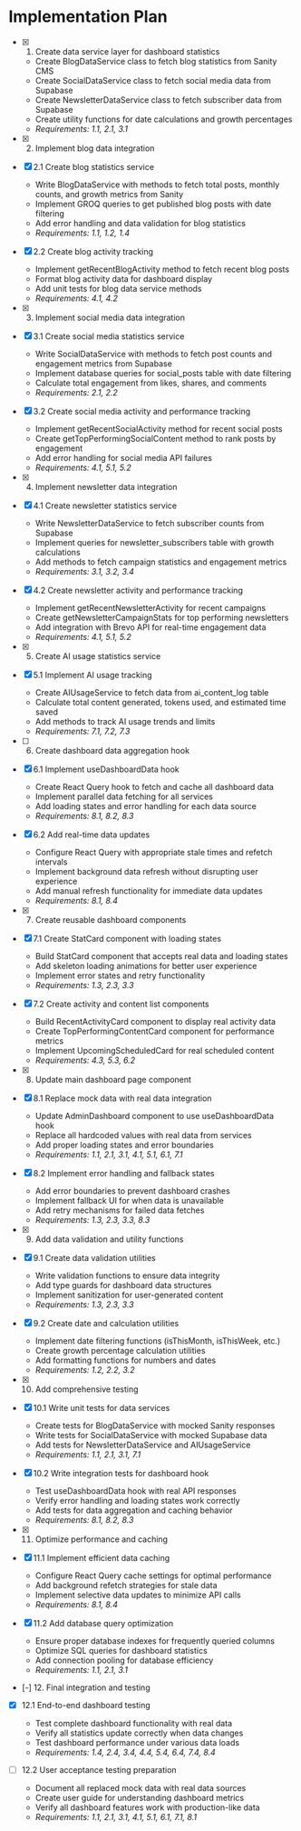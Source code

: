 # Implementation Plan

- [x] 1. Create data service layer for dashboard statistics
  - Create BlogDataService class to fetch blog statistics from Sanity CMS
  - Create SocialDataService class to fetch social media data from Supabase
  - Create NewsletterDataService class to fetch subscriber data from Supabase
  - Create utility functions for date calculations and growth percentages
  - _Requirements: 1.1, 2.1, 3.1_

- [x] 2. Implement blog data integration
- [x] 2.1 Create blog statistics service
  - Write BlogDataService with methods to fetch total posts, monthly counts, and growth metrics from Sanity
  - Implement GROQ queries to get published blog posts with date filtering
  - Add error handling and data validation for blog statistics
  - _Requirements: 1.1, 1.2, 1.4_

- [x] 2.2 Create blog activity tracking
  - Implement getRecentBlogActivity method to fetch recent blog posts
  - Format blog activity data for dashboard display
  - Add unit tests for blog data service methods
  - _Requirements: 4.1, 4.2_

- [x] 3. Implement social media data integration
- [x] 3.1 Create social media statistics service
  - Write SocialDataService with methods to fetch post counts and engagement metrics from Supabase
  - Implement database queries for social_posts table with date filtering
  - Calculate total engagement from likes, shares, and comments
  - _Requirements: 2.1, 2.2_

- [x] 3.2 Create social media activity and performance tracking
  - Implement getRecentSocialActivity method for recent social posts
  - Create getTopPerformingSocialContent method to rank posts by engagement
  - Add error handling for social media API failures
  - _Requirements: 4.1, 5.1, 5.2_

- [x] 4. Implement newsletter data integration
- [x] 4.1 Create newsletter statistics service
  - Write NewsletterDataService to fetch subscriber counts from Supabase
  - Implement queries for newsletter_subscribers table with growth calculations
  - Add methods to fetch campaign statistics and engagement metrics
  - _Requirements: 3.1, 3.2, 3.4_

- [x] 4.2 Create newsletter activity and performance tracking
  - Implement getRecentNewsletterActivity for recent campaigns
  - Create getNewsletterCampaignStats for top performing newsletters
  - Add integration with Brevo API for real-time engagement data
  - _Requirements: 4.1, 5.1, 5.2_

- [x] 5. Create AI usage statistics service
- [x] 5.1 Implement AI usage tracking
  - Create AIUsageService to fetch data from ai_content_log table
  - Calculate total content generated, tokens used, and estimated time saved
  - Add methods to track AI usage trends and limits
  - _Requirements: 7.1, 7.2, 7.3_

- [ ] 6. Create dashboard data aggregation hook
- [x] 6.1 Implement useDashboardData hook
  - Create React Query hook to fetch and cache all dashboard data
  - Implement parallel data fetching for all services
  - Add loading states and error handling for each data source
  - _Requirements: 8.1, 8.2, 8.3_

- [x] 6.2 Add real-time data updates
  - Configure React Query with appropriate stale times and refetch intervals
  - Implement background data refresh without disrupting user experience
  - Add manual refresh functionality for immediate data updates
  - _Requirements: 8.1, 8.4_

- [x] 7. Create reusable dashboard components
- [x] 7.1 Create StatCard component with loading states
  - Build StatCard component that accepts real data and loading states
  - Add skeleton loading animations for better user experience
  - Implement error states and retry functionality
  - _Requirements: 1.3, 2.3, 3.3_

- [x] 7.2 Create activity and content list components
  - Build RecentActivityCard component to display real activity data
  - Create TopPerformingContentCard component for performance metrics
  - Implement UpcomingScheduledCard for real scheduled content
  - _Requirements: 4.3, 5.3, 6.2_

- [x] 8. Update main dashboard page component
- [x] 8.1 Replace mock data with real data integration
  - Update AdminDashboard component to use useDashboardData hook
  - Replace all hardcoded values with real data from services
  - Add proper loading states and error boundaries
  - _Requirements: 1.1, 2.1, 3.1, 4.1, 5.1, 6.1, 7.1_

- [x] 8.2 Implement error handling and fallback states
  - Add error boundaries to prevent dashboard crashes
  - Implement fallback UI for when data is unavailable
  - Add retry mechanisms for failed data fetches
  - _Requirements: 1.3, 2.3, 3.3, 8.3_

- [x] 9. Add data validation and utility functions
- [x] 9.1 Create data validation utilities
  - Write validation functions to ensure data integrity
  - Add type guards for dashboard data structures
  - Implement sanitization for user-generated content
  - _Requirements: 1.3, 2.3, 3.3_

- [x] 9.2 Create date and calculation utilities
  - Implement date filtering functions (isThisMonth, isThisWeek, etc.)
  - Create growth percentage calculation utilities
  - Add formatting functions for numbers and dates
  - _Requirements: 1.2, 2.2, 3.2_

- [x] 10. Add comprehensive testing
- [x] 10.1 Write unit tests for data services
  - Create tests for BlogDataService with mocked Sanity responses
  - Write tests for SocialDataService with mocked Supabase data
  - Add tests for NewsletterDataService and AIUsageService
  - _Requirements: 1.1, 2.1, 3.1, 7.1_

- [x] 10.2 Write integration tests for dashboard hook
  - Test useDashboardData hook with real API responses
  - Verify error handling and loading states work correctly
  - Add tests for data aggregation and caching behavior
  - _Requirements: 8.1, 8.2, 8.3_

- [x] 11. Optimize performance and caching
- [x] 11.1 Implement efficient data caching
  - Configure React Query cache settings for optimal performance
  - Add background refetch strategies for stale data
  - Implement selective data updates to minimize API calls
  - _Requirements: 8.1, 8.4_

- [x] 11.2 Add database query optimization
  - Ensure proper database indexes for frequently queried columns
  - Optimize SQL queries for dashboard statistics
  - Add connection pooling for database efficiency
  - _Requirements: 1.1, 2.1, 3.1_

- [-] 12. Final integration and testing
- [x] 12.1 End-to-end dashboard testing
  - Test complete dashboard functionality with real data
  - Verify all statistics update correctly when data changes
  - Test dashboard performance under various data loads
  - _Requirements: 1.4, 2.4, 3.4, 4.4, 5.4, 6.4, 7.4, 8.4_

- [ ] 12.2 User acceptance testing preparation
  - Document all replaced mock data with real data sources
  - Create user guide for understanding dashboard metrics
  - Verify all dashboard features work with production-like data
  - _Requirements: 1.1, 2.1, 3.1, 4.1, 5.1, 6.1, 7.1, 8.1_